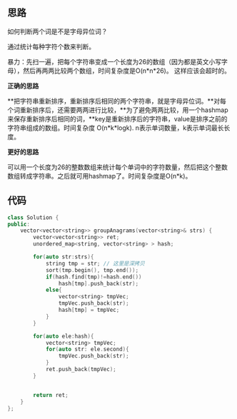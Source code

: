 ## 思路

如何判断两个词是不是字母异位词？

通过统计每种字符个数来判断。

暴力：先扫一遍，把每个字符串变成一个长度为26的数组（因为都是英文小写字母），然后再两两比较两个数组，时间复杂度是O(n\*n\*26)。 这样应该会超时的。

**正确的思路**

**把字符串重新排序，重新排序后相同的两个字符串，就是字母异位词。**对每个词重新排序后，还需要两两进行比较，**为了避免两两比较，用一个hashmap来保存重新排序后相同的词，**key是重新排序后的字符串，value是排序之前的字符串组成的数组。时间复杂度 O(n\*k\*logk). n表示单词数量，k表示单词最长长度。

**更好的思路**

可以用一个长度为26的整数数组来统计每个单词中的字符数量，然后把这个整数数组转成字符串。之后就可用hashmap了。时间复杂度是O(n*k)。



## 代码

```c++
class Solution {
public:
    vector<vector<string>> groupAnagrams(vector<string>& strs) {
        vector<vector<string>> ret;
        unordered_map<string, vector<string> > hash;

        for(auto str:strs){
            string tmp = str; // 这里是深拷贝
            sort(tmp.begin(), tmp.end());
            if(hash.find(tmp)!=hash.end())
                hash[tmp].push_back(str);
            else{
                vector<string> tmpVec;
                tmpVec.push_back(str);
                hash[tmp] = tmpVec;
            }
        }

        for(auto ele:hash){
            vector<string> tmpVec;
            for(auto str: ele.second){
                tmpVec.push_back(str);
            }
            ret.push_back(tmpVec);
        }


        return ret;
    }
};
```

